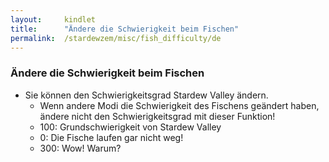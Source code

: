 ```yaml
---
layout:     kindlet
title:      "Ändere die Schwierigkeit beim Fischen"
permalink:  /stardewzem/misc/fish_difficulty/de
---
```


### **Ändere die Schwierigkeit beim Fischen**

* Sie können den Schwierigkeitsgrad Stardew Valley ändern.
  * Wenn andere Modi die Schwierigkeit des Fischens geändert haben, ändere nicht den Schwierigkeitsgrad mit dieser Funktion!
  * 100: Grundschwierigkeit von Stardew Valley
  *   0: Die Fische laufen gar nicht weg!
  * 300: Wow! Warum?

<br/>
<br/>
